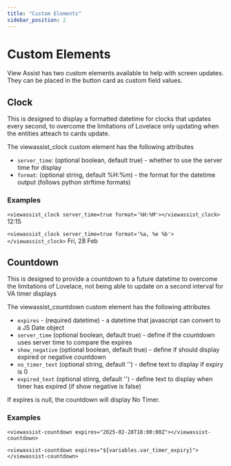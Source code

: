 ```yaml
---
title: "Custom Elements"
sidebar_position: 2
---
```


# Custom Elements

View Assist has two custom elements available to help with screen updates.  They can be placed in the button card as custom field values.

## Clock

This is designed to display a formatted datetime for clocks that updates every second, to overcome the limitations of Lovelace only updating when the entities atteach to cards update.

The viewassist_clock custom element has the following attributes
- `server_time`: (optional boolean, default true) - whether to use the server time for display
- `format`: (optional string, default %H:%m) - the format for the datetime output (follows python strftime formats)

### Examples

`<viewassist_clock server_time=true format='%H:%M'></viewassist_clock>`
12:15

`<viewassist_clock server_time=true format='%a, %e %b'></viewassist_clock>`
Fri, 28 Feb

## Countdown
This is designed to provide a countdown to a future datetime to overcome the limitations of Lovelace, not being able to update on a second interval for VA timer displays

The viewassist_countdown custom element has the following attributes
- `expires` - (required datetime) - a datetime that javascript can convert to a JS Date object
- `server_time` (optional boolean, default true) - define if the countdown uses server time to compare the expires
- `show_negative` (optional boolean, default true) - define if should display expired or negative countdown
- `no_timer_text` (optional string, default '') - define text to display if expiry is 0
- `expired_text` (optional stinrg, default '') - define text to display when timer has expired (if show negative is false)

If expires is null, the countdown will display No Timer.

### Examples

`<viewassist-countdown expires="2025-02-28T18:00:00Z"></viewassist-countdown>`

`<viewassist-countdown expires="${variables.var_timer_expiry}"></viewassist-countdown>`